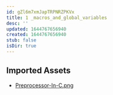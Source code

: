 ```yaml
---
id: gZl6m7xmJapTRPNRZPKVx
title: 1 _macros_and_global_variables
desc: ''
updated: 1644767656940
created: 1644767656940
stub: false
isDir: true
---
```

## Imported Assets
- [Preprocessor-In-C.png](/assets/preprocessor-in-c-ltG2auCgErAf.png)

